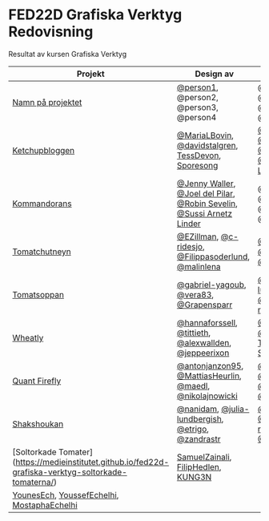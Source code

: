 # FED22D Grafiska Verktyg Redovisning
Resultat av kursen Grafiska Verktyg

| Projekt | Design av | Kodad av |
| --- | --- | --- |
| [Namn på projektet](https://lank-till-live-sida.se) | [@person1](https://github.com/person1/), @person2, @person3, @person4 | @person5, @person6, @person7, @person8
| [Ketchupbloggen](https://medieinstitutet.github.io/fed22d-grafiska-verktyg-ketchup/) | [@MariaLBovin](https://github.com/MariaLBovin), [@davidstalgren](https://github.com/davidstalgren), [TessDevon](https://github.com/TessDevon), [Sporesong](https://github.com/Sporesong) | [@Jenny Waller](https://github.com/jenmwa), [@Joel del Pilar](https://github.com/JoeldelPilar), [@Robin Sevelin](https://github.com/robin-sevelin), [@Sussi Arnetz Linder](https://github.com/arnetzlinder),
| [Kommandorans](https://medieinstitutet.github.io/fed22d-grafiska-verktyg-krossade-tomaterna/) | [@Jenny Waller](https://github.com/jenmwa), [@Joel del Pilar](https://github.com/JoeldelPilar), [@Robin Sevelin](https://github.com/robin-sevelin), [@Sussi Arnetz Linder](https://github.com/arnetzlinder) | @jeppeerixon, @hannaforssell, @tittieth, @alexwallden
| [Tomatchutneyn](https://medieinstitutet.github.io/fed22d-grafiska-verktyg-tomatchutneyn/) | [@EZillman](https://github.com/EZillman), [@c-ridesjo](https://github.com/c-ridesjo), [@Filippasoderlund](https://github.com/Filippasoderlund), [@malinlena](https://github.com/malinlena) | [@Grapensparr](https://github.com/Grapensparr), [@gabriel-yagoub](https://github.com/gabriel-yagoub), [@vera83](https://github.com/vera83)
| [Tomatsoppan](https://medieinstitutet.github.io/fed22d-grafiska-verktyg-tomatsoppan/) | [@gabriel-yagoub](https://github.com/gabriel-yaboub), [@vera83](https://github.com/vera83), [@Grapensparr](https://github.com/grapensparr)| [@julia-lundbergish](https://github.com/julia-lundbergish), [@zandrastr](https://github.com/zandrastr), [nanidam](https://github.com/nanidam), [etrigo](https://github.com/etrigo)
| [Wheatly](https://medieinstitutet.github.io/fed22d-grafiska-verktyg-tomatpureerna/) | [@hannaforssell](https://github.com/hannaforssell), [@tittieth](https://github.com/tittieth), [@alexwallden](https://github.com/alexwallden), [@jeppeerixon](https://github.com/jeppeerixon) | [@MariaLBovin](https://github.com/MariaLBovin), [@davidstalgren](https://github.com/davidstalgren), [TessDevon](https://github.com/TessDevon), [Sporesong](https://github.com/Sporesong)
| [Quant Firefly](https://medieinstitutet.github.io/fed22d-grafiska-verktyg-bruschettan/) | [@antonjanzon95](https://github.com/antonjanzon95), [@MattiasHeurlin](https://github.com/MattiasHeurlin), [@maedl](https://github.com/maedl), [@nikolajnowicki](https://github.com/nikolajnowicki) | [@emiliamassing](https://github.com/emiliamassing), [@existenztim](https://github.com/existenztim), [@evelinanorlin](https://github.com/evelinanorlin), [@sofilus](https://github.com/Sofilus)
| [Shakshoukan](https://medieinstitutet.github.io/fed22d-grafiska-verktyg-shakshoukan/) | [@nanidam](https://github.com/nanidam), [@julia-lundbergish](https://github.com/julia-lundbergish), [@etrigo](https://github.com/etrigo), [@zandrastr](https://github.com/zandrastr) | [@malinlena](https://github.com/malinlena), [@EZillman](https://github.com/EZillman), [@c-ridesjo](https://github.com/c-ridesjo), [@Filippasoderlund](https://github.com/Filippasoderlund)
|[Soltorkade Tomater] (https://medieinstitutet.github.io/fed22d-grafiska-verktyg-soltorkade-tomaterna/) | [SamuelZainali](https://github.com/SamuelZainali), [FilipHedlen](https://github.com/FilipHedlen), [KUNG3N](https://github.com/KUNG3N)
| [YounesEch](https://github.com/YounesEch), [YoussefEchelhi](https://github.com/YoussefEchelhi), [MostaphaEchelhi](https://github.com/MostaphaEchelhi)

